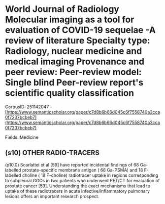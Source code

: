 # World Journal of Radiology Molecular imaging as a tool for evaluation of COVID-19 sequelae -A review of literature Specialty type: Radiology, nuclear medicine and medical imaging Provenance and peer review: Peer-review model: Single blind Peer-review report's scientific quality classification

CorpusID: 251142047 - [https://www.semanticscholar.org/paper/c7d8b6b66d045c6f7558740a3cca0f7237bcbeb7](https://www.semanticscholar.org/paper/c7d8b6b66d045c6f7558740a3cca0f7237bcbeb7)

Fields: Medicine

## (s10) OTHER RADIO-TRACERS
(p10.0) Scarlattei et al [59] have reported incidental findings of 68 Ga-labelled prostate-specific membrane antigen ( 68 Ga-PSMA) and 18 F-labelled choline ( 18 F-choline) radiotracer uptake in regions corresponding to subpleural GGOs in two patients who underwent PET/CT for evaluation of prostate cancer [59]. Understanding the exact mechanisms that lead to uptake of these radiotracers in acute infective/inflammatory pulmonary lesions offers an important research prospect.
